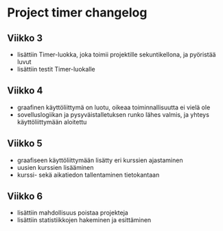 # Project timer changelog

## Viikko 3

- lisättiin Timer-luokka, joka toimii projektille sekuntikellona, ja pyöristää luvut
- lisättiin testit Timer-luokalle

## Viikko 4

- graafinen käyttöliittymä on luotu, oikeaa toiminnallisuutta ei vielä ole
- sovelluslogiikan ja pysyväistalletuksen runko lähes valmis, ja yhteys käyttöliittymään aloitettu

## Viikko 5

- graafiseen käyttöliittymään lisätty eri kurssien ajastaminen
- uusien kurssien lisääminen
- kurssi- sekä aikatiedon tallentaminen tietokantaan

## Viikko 6

- lisättiin mahdollisuus poistaa projekteja
- lisättiin statistiikkojen hakeminen ja esittäminen